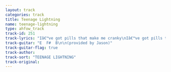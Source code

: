 ```yaml
---
layout: track
categories: track
title: Teenage Lightning
name: teenage-lightning
type: ahfow_track
track-id: 251
track-lyrics: "Iâ€™ve got pills that make me cranky\nIâ€™ve got pills that make me cry\nIâ€™ve got crooked information\nTiny nightmares in the sky\n\nRest your head upon my pillow\nPut my hand inside your pants\nYou can have it if you want it\nIf youâ€™d like to take a chance\n\nI can hypnotize a pancake\nI can levitate the pope\nI can make your teacher crazy\nCuz its all within my scope\n\nRest your head upon my pillow\nPut my hand inside your pants\nYou can have it if you want it\nIf youâ€™d like to take a chance\n\nTeenage lightning in the basement\nTeenage lightning in the night\nTeenage lightning on my window\nTeenage lightning is alright"
track-guitar: "E  F#  B\n\n(provided by Jason)"
track-guitar-flag: true
track-author: 
track-sort: "TEENAGE LIGHTNING"
track-original: 
---
```

